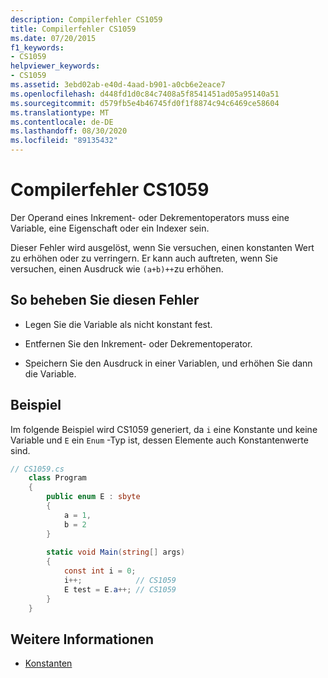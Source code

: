 ```yaml
---
description: Compilerfehler CS1059
title: Compilerfehler CS1059
ms.date: 07/20/2015
f1_keywords:
- CS1059
helpviewer_keywords:
- CS1059
ms.assetid: 3ebd02ab-e40d-4aad-b901-a0cb6e2eace7
ms.openlocfilehash: d448fd1d0c84c7408a5f8541451ad05a95140a51
ms.sourcegitcommit: d579fb5e4b46745fd0f1f8874c94c6469ce58604
ms.translationtype: MT
ms.contentlocale: de-DE
ms.lasthandoff: 08/30/2020
ms.locfileid: "89135432"
---
```

# <a name="compiler-error-cs1059"></a>Compilerfehler CS1059
Der Operand eines Inkrement- oder Dekrementoperators muss eine Variable, eine Eigenschaft oder ein Indexer sein.  
  
 Dieser Fehler wird ausgelöst, wenn Sie versuchen, einen konstanten Wert zu erhöhen oder zu verringern. Er kann auch auftreten, wenn Sie versuchen, einen Ausdruck wie `(a+b)++`zu erhöhen.  
  
## <a name="to-correct-this-error"></a>So beheben Sie diesen Fehler  
  
- Legen Sie die Variable als nicht konstant fest.  
  
- Entfernen Sie den Inkrement- oder Dekrementoperator.  
  
- Speichern Sie den Ausdruck in einer Variablen, und erhöhen Sie dann die Variable.  
  
## <a name="example"></a>Beispiel  
 Im folgende Beispiel wird CS1059 generiert, da `i` eine Konstante und keine Variable und `E` ein `Enum` -Typ ist, dessen Elemente auch Konstantenwerte sind.  
  
```csharp  
// CS1059.cs  
    class Program  
    {  
        public enum E : sbyte  
        {  
            a = 1,  
            b = 2  
        }  
  
        static void Main(string[] args)  
        {  
            const int i = 0;  
            i++;            // CS1059  
            E test = E.a++; // CS1059  
        }  
    }  
```  
  
## <a name="see-also"></a>Weitere Informationen

- [Konstanten](../programming-guide/classes-and-structs/constants.md)
